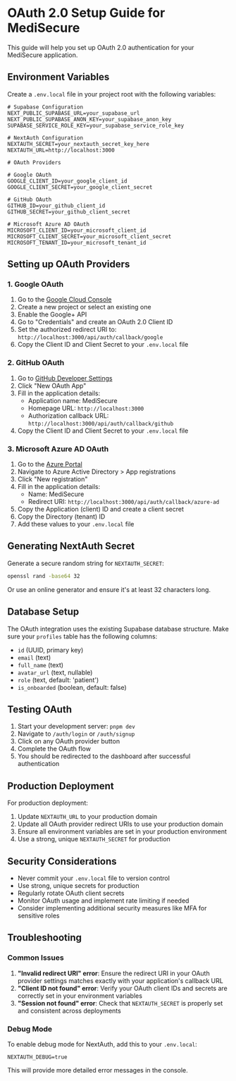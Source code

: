 # OAuth 2.0 Setup Guide for MediSecure

This guide will help you set up OAuth 2.0 authentication for your MediSecure application.

## Environment Variables

Create a `.env.local` file in your project root with the following variables:

```env
# Supabase Configuration
NEXT_PUBLIC_SUPABASE_URL=your_supabase_url
NEXT_PUBLIC_SUPABASE_ANON_KEY=your_supabase_anon_key
SUPABASE_SERVICE_ROLE_KEY=your_supabase_service_role_key

# NextAuth Configuration
NEXTAUTH_SECRET=your_nextauth_secret_key_here
NEXTAUTH_URL=http://localhost:3000

# OAuth Providers

# Google OAuth
GOOGLE_CLIENT_ID=your_google_client_id
GOOGLE_CLIENT_SECRET=your_google_client_secret

# GitHub OAuth
GITHUB_ID=your_github_client_id
GITHUB_SECRET=your_github_client_secret

# Microsoft Azure AD OAuth
MICROSOFT_CLIENT_ID=your_microsoft_client_id
MICROSOFT_CLIENT_SECRET=your_microsoft_client_secret
MICROSOFT_TENANT_ID=your_microsoft_tenant_id
```

## Setting up OAuth Providers

### 1. Google OAuth

1. Go to the [Google Cloud Console](https://console.cloud.google.com/)
2. Create a new project or select an existing one
3. Enable the Google+ API
4. Go to "Credentials" and create an OAuth 2.0 Client ID
5. Set the authorized redirect URI to: `http://localhost:3000/api/auth/callback/google`
6. Copy the Client ID and Client Secret to your `.env.local` file

### 2. GitHub OAuth

1. Go to [GitHub Developer Settings](https://github.com/settings/developers)
2. Click "New OAuth App"
3. Fill in the application details:
   - Application name: MediSecure
   - Homepage URL: `http://localhost:3000`
   - Authorization callback URL: `http://localhost:3000/api/auth/callback/github`
4. Copy the Client ID and Client Secret to your `.env.local` file

### 3. Microsoft Azure AD OAuth

1. Go to the [Azure Portal](https://portal.azure.com/)
2. Navigate to Azure Active Directory > App registrations
3. Click "New registration"
4. Fill in the application details:
   - Name: MediSecure
   - Redirect URI: `http://localhost:3000/api/auth/callback/azure-ad`
5. Copy the Application (client) ID and create a client secret
6. Copy the Directory (tenant) ID
7. Add these values to your `.env.local` file

## Generating NextAuth Secret

Generate a secure random string for `NEXTAUTH_SECRET`:

```bash
openssl rand -base64 32
```

Or use an online generator and ensure it's at least 32 characters long.

## Database Setup

The OAuth integration uses the existing Supabase database structure. Make sure your `profiles` table has the following columns:

- `id` (UUID, primary key)
- `email` (text)
- `full_name` (text)
- `avatar_url` (text, nullable)
- `role` (text, default: 'patient')
- `is_onboarded` (boolean, default: false)

## Testing OAuth

1. Start your development server: `pnpm dev`
2. Navigate to `/auth/login` or `/auth/signup`
3. Click on any OAuth provider button
4. Complete the OAuth flow
5. You should be redirected to the dashboard after successful authentication

## Production Deployment

For production deployment:

1. Update `NEXTAUTH_URL` to your production domain
2. Update all OAuth provider redirect URIs to use your production domain
3. Ensure all environment variables are set in your production environment
4. Use a strong, unique `NEXTAUTH_SECRET` for production

## Security Considerations

- Never commit your `.env.local` file to version control
- Use strong, unique secrets for production
- Regularly rotate OAuth client secrets
- Monitor OAuth usage and implement rate limiting if needed
- Consider implementing additional security measures like MFA for sensitive roles

## Troubleshooting

### Common Issues

1. **"Invalid redirect URI" error**: Ensure the redirect URI in your OAuth provider settings matches exactly with your application's callback URL
2. **"Client ID not found" error**: Verify your OAuth client IDs and secrets are correctly set in your environment variables
3. **"Session not found" error**: Check that `NEXTAUTH_SECRET` is properly set and consistent across deployments

### Debug Mode

To enable debug mode for NextAuth, add this to your `.env.local`:

```env
NEXTAUTH_DEBUG=true
```

This will provide more detailed error messages in the console. 